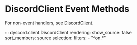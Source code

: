 # DiscordClient Event Methods

For non-event handlers, see [DiscordClient](./client).

::: dyscord.client.DiscordClient
    rendering:
        show_source: false
        sort_members: source
    selection:
        filters:
            - "^on.*"